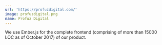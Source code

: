 ```yaml
---
url: 'https://profuzdigital.com/'
image: profuzdigital.png
name: Profuz Digital
---
```

We use Ember.js for the complete frontend (comprising of more than 15000 LOC as of October 2017) of our product.